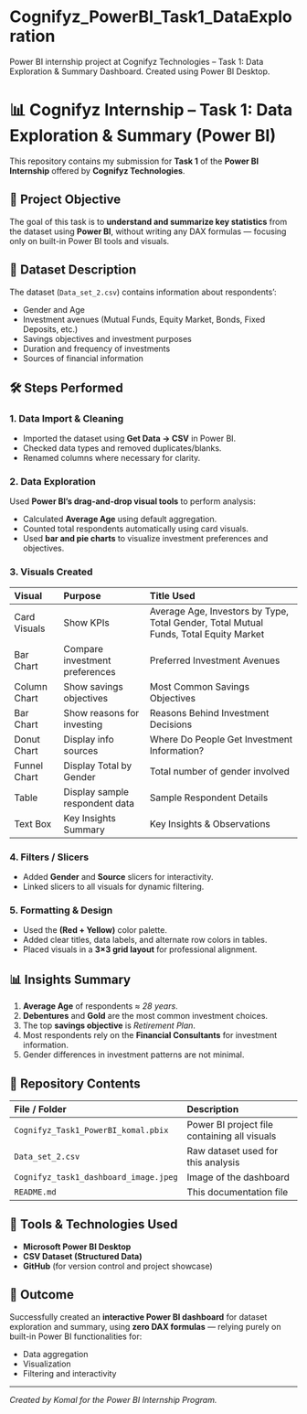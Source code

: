 # Cognifyz_PowerBI_Task1_DataExploration
Power BI internship project at Cognifyz Technologies – Task 1: Data Exploration &amp; Summary Dashboard. Created using Power BI Desktop.

# 📊 Cognifyz Internship – Task 1: Data Exploration & Summary (Power BI)

This repository contains my submission for **Task 1** of the **Power BI Internship** offered by **Cognifyz Technologies**.


## 🧠 Project Objective

The goal of this task is to **understand and summarize key statistics** from the dataset using **Power BI**, without writing any DAX formulas — focusing only on built-in Power BI tools and visuals.


## 📂 Dataset Description

The dataset (`Data_set_2.csv`) contains information about respondents’:
- Gender and Age  
- Investment avenues (Mutual Funds, Equity Market, Bonds, Fixed Deposits, etc.)  
- Savings objectives and investment purposes  
- Duration and frequency of investments  
- Sources of financial information  


## 🛠️ Steps Performed

### 1. Data Import & Cleaning
- Imported the dataset using **Get Data → CSV** in Power BI.  
- Checked data types and removed duplicates/blanks.  
- Renamed columns where necessary for clarity.  

### 2. Data Exploration
Used **Power BI’s drag-and-drop visual tools** to perform analysis:
- Calculated **Average Age** using default aggregation.  
- Counted total respondents automatically using card visuals.  
- Used **bar and pie charts** to visualize investment preferences and objectives.

### 3. Visuals Created
| Visual | Purpose | Title Used |
| :-- | :-- | :-- |
| Card Visuals | Show KPIs | Average Age, Investors by Type, Total Gender, Total Mutual Funds, Total Equity Market |
| Bar Chart | Compare investment preferences | Preferred Investment Avenues |
| Column Chart | Show savings objectives | Most Common Savings Objectives |
| Bar Chart | Show reasons for investing | Reasons Behind Investment Decisions |
| Donut Chart | Display info sources | Where Do People Get Investment Information? |
| Funnel Chart | Display Total by Gender | Total number of gender involved |
| Table | Display sample respondent data | Sample Respondent Details |
| Text Box | Key Insights Summary | Key Insights & Observations |

### 4. Filters / Slicers
- Added **Gender** and **Source** slicers for interactivity.  
- Linked slicers to all visuals for dynamic filtering.

### 5. Formatting & Design
- Used the **(Red + Yellow)** color palette.  
- Added clear titles, data labels, and alternate row colors in tables.  
- Placed visuals in a **3×3 grid layout** for professional alignment.

## 📊 Insights Summary

1. **Average Age** of respondents ≈ *28 years*.  
2. **Debentures** and **Gold** are the most common investment choices.  
3. The top **savings objective** is *Retirement Plan*.  
4. Most respondents rely on the **Financial Consultants** for investment information.  
5. Gender differences in investment patterns are not minimal.


## 📁 Repository Contents

| File / Folder | Description |
| :-- | :-- |
| `Cognifyz_Task1_PowerBI_komal.pbix` | Power BI project file containing all visuals |
| `Data_set_2.csv` | Raw dataset used for this analysis |
| `Cognifyz_task1_dashboard_image.jpeg` | Image of the dashboard |
| `README.md` | This documentation file |


## 🧩 Tools & Technologies Used

- **Microsoft Power BI Desktop**  
- **CSV Dataset (Structured Data)**  
- **GitHub** (for version control and project showcase)


## 🏁 Outcome

Successfully created an **interactive Power BI dashboard** for dataset exploration and summary, using **zero DAX formulas** — relying purely on built-in Power BI functionalities for:
- Data aggregation  
- Visualization  
- Filtering and interactivity  

---
*Created by Komal for the Power BI Internship Program.*
